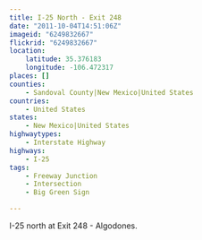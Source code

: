 ```yaml
---
title: I-25 North - Exit 248
date: "2011-10-04T14:51:06Z"
imageid: "6249832667"
flickrid: "6249832667"
location:
    latitude: 35.376183
    longitude: -106.472317
places: []
counties:
    - Sandoval County|New Mexico|United States
countries:
    - United States
states:
    - New Mexico|United States
highwaytypes:
    - Interstate Highway
highways:
    - I-25
tags:
    - Freeway Junction
    - Intersection
    - Big Green Sign

---
```

I-25 north at Exit 248 - Algodones.